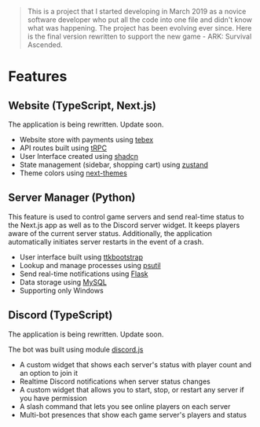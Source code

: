 > This is a project that I started developing in March 2019 as a novice software developer who put all the code into one file and didn't know what was happening. The project has been evolving ever since. Here is the final version rewritten to support the new game - ARK: Survival Ascended.

# Features

## Website (TypeScript, Next.js)

The application is being rewritten. Update soon.

- Website store with payments using [tebex](https://docs.tebex.io/developers)
- API routes built using [tRPC](https://trpc.io/)
- User Interface created using [shadcn](https://ui.shadcn.com/)
- State management (sidebar, shopping cart) using [zustand](https://github.com/pmndrs/zustand)
- Theme colors using [next-themes](https://github.com/pacocoursey/next-themes)

## Server Manager (Python)

This feature is used to control game servers and send real-time status to the Next.js app as well as to the Discord server widget. It keeps players aware of the current server status. Additionally, the application automatically initiates server restarts in the event of a crash.

- User interface built using [ttkbootstrap](https://ttkbootstrap.readthedocs.io/en/latest/)
- Lookup and manage processes using [psutil](https://pypi.org/project/psutil/)
- Send real-time notifications using [Flask](https://pypi.org/project/Flask/)
- Data storage using [MySQL](https://pypi.org/project/mysql-connector-python/)
- Supporting only Windows

## Discord (TypeScript)

The application is being rewritten. Update soon.

The bot was built using module [discord.js](https://discord.js.org/)

- A custom widget that shows each server's status with player count and an option to join it
- Realtime Discord notifications when server status changes
- A custom widget that allows you to start, stop, or restart any server if you have permission
- A slash command that lets you see online players on each server
- Multi-bot presences that show each game server's players and status
